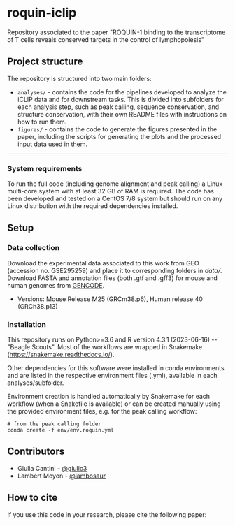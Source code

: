 # roquin-iclip
Repository associated to the paper "ROQUIN-1 binding to the transcriptome of T cells reveals conserved targets in the control of lymphopoiesis"

## Project structure
The repository is structured into two main folders:
- ``analyses/`` - contains the code for the pipelines developed to analyze the iCLIP data and for downstream tasks. This is divided into subfolders for each analysis step, such as peak calling, sequence conservation, and structure conservation, with their own README files with instructions on how to run them.
- ``figures/`` - contains the code to generate the figures presented in the paper, including the scripts for generating the plots and the processed input data used in them.

---

### System requirements
To run the full code (including genome alignment and peak calling) a Linux multi-core system with at least 32 GB of RAM is required. The code has been developed and tested on a CentOS 7/8 system but should run on any Linux distribution with the required dependencies installed.

## Setup

### Data collection
Download the experimental data associated to this work from GEO (accession no. GSE295259) and place it to corresponding folders in *data/*.
Download FASTA and annotation files (both .gtf and .gff3) for mouse and human genomes from [GENCODE](https://www.gencodegenes.org).
* Versions: Mouse Release M25 (GRCm38.p6), Human release 40 (GRCh38.p13)

### Installation

This repository runs on Python>=3.6 and R version 4.3.1 (2023-06-16) -- "Beagle Scouts". Most of the workflows are wrapped in Snakemake (https://snakemake.readthedocs.io/).

Other dependencies for this software were installed in conda environments and are listed in the respective environment files (.yml), available in each analyses/subfolder.

Environment creation is handled automatically by Snakemake for each workflow (when a Snakefile is available) or can be created manually using the provided environment files, e.g. for the peak calling workflow:
```
# from the peak calling folder
conda create -f env/env.roquin.yml
```

## Contributors

- Giulia Cantini - [@giulic3](https://github.com/giulic3)
- Lambert Moyon - [@lambosaur](https://github.com/lambosaur)

## How to cite
If you use this code in your research, please cite the following paper: